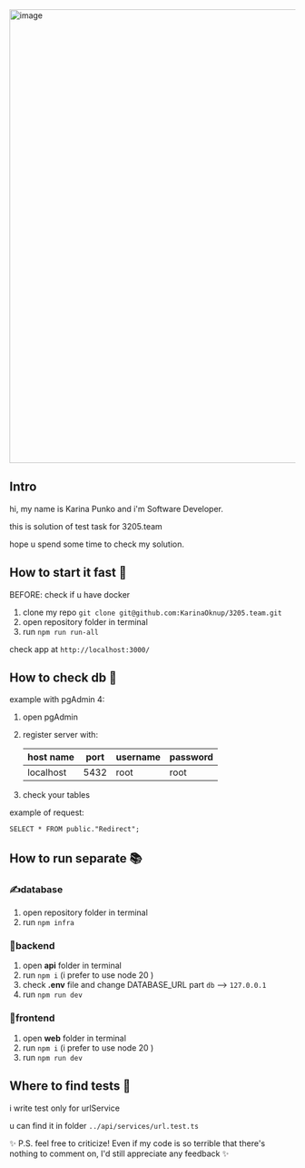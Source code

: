 <img width="798" alt="image" src="https://github.com/user-attachments/assets/cc737be3-217a-420e-8083-2537c2c595a2" />

## Intro
hi, my name is Karina Punko and i'm Software Developer.

this is solution of test task for 3205.team

hope u spend some time to check my solution.

## How to start it fast :rocket:
BEFORE:
check if u have docker

1) clone my repo `git clone git@github.com:KarinaOknup/3205.team.git`
2) open repository folder in terminal
3) run `npm run run-all`

check app at `http://localhost:3000/`

## How to check db :luggage:
example with pgAdmin 4:
1) open pgAdmin
2) register server with:

    | host name | port | username | password |
    | ----------- | ----------- | ----------- | ----------- |
    | localhost | 5432 | root | root |


3) check your tables

example of request:
```
SELECT * FROM public."Redirect";
```

## How to run separate :books:
### :writing_hand:database
1) open repository folder in terminal
2) run `npm infra`
### :robot:backend
1) open **api** folder in terminal
2) run `npm i` (i prefer to use node 20 ) 
3) check **.env** file and change DATABASE_URL part `db` --> `127.0.0.1`
4) run `npm run dev`
### :dizzy:frontend
1) open **web** folder in terminal
2) run `npm i` (i prefer to use node 20 ) 
3) run `npm run dev`

## Where to find tests :space_invader:
i write test only for urlService

u can find it in folder `../api/services/url.test.ts`


:sparkles: P.S. feel free to criticize! Even if my code is so terrible that there's nothing to comment on, I'd still appreciate any feedback :sparkles:
